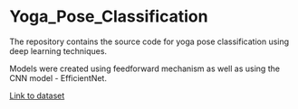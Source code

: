 # Yoga_Pose_Classification
The repository contains the source code for yoga pose classification using deep learning techniques.

Models were created using feedforward mechanism as well as using the CNN model - EfficientNet.

[Link to dataset](https://www.kaggle.com/shrutisaxena/yoga-pose-image-classification-dataset?classId=56cad833-2be2-446e-bc9d-c9efeb28dd84&assignmentId=dccff70e-b4f2-46e9-9930-43ff56fac649&submissionId=cabfee01-bd61-d2dc-2ab3-350d8e49d407)
